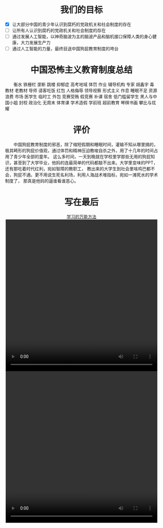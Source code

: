 <html>   
<style>
  .indented {
    text-indent: 2em;  
  }
</style> 
</html> 
<h1 align="center">我们的目标</h1>

- [x] 让大部分中国的青少年认识到腐朽的党政机关和社会制度的存在
- [ ] 让所有人认识到腐朽的党政机关和社会制度的存在
- [ ] 通过发展人工智能，以神奇脑波为主的脑波产品和脑机接口保障人类的身心健康，大力发展生产力
- [ ] 通过人工智能的力量，最终目送中国狗屁教育制度的垮台

<h1 align="center">中国恐怖主义教育制度总结</h1> 
<p class="indented">衡水 铁栅栏 垄断 跳楼 抑郁症 高考地域 体罚 作业 辅导机构 专家 胡鑫宇 毒教材 老教材 导师 请客吃饭 红包 人格侮辱 领导视察 形式主义 作息 睡眠不足 资源浪费 市场 医学生 临时工 外包 竞赛受贿 假竞赛 补课 宿舍 低门槛留学生 黑人与中国小姐 封校 政治化 无周末 体育课 学术造假 学前班 超前教育 琴棋书画 攀比与炫耀</p>

<h1 align="center">评价</h1> 
<p class="indented">中国狗屁教育制度的邪恶，除了缩短假期和睡眠时间，灌输不知从哪里搞的，极其畸形的狗屁价值观，通过体罚和精神压迫教唆自杀之外，用了十几年的时间占用了青少年全部的童年。 
这么多时间，一天到晚就在学校里学那些无用的狗屁知识，甚至到了大学毕业，他妈的连最简单的代码都敲不出来。大学里变味的PPT，还有那吃着时代红利，宛如智障的教职工， 
教出来的大学生到社会里啥鸡巴都不会，狗屁不通。更不用说生死名利场，利用人海战术堆指标，宛如一滩死水的学术制度了， 
那真是他妈的逼谁看谁恶心。</p>
     
<h1 align="center">写在最后</h1> 
<div  align="center">
<a href="https://zlwq.github.io/rule/readme.md">学习的万能方法</a>
</div>
<center>
 <video height="500" width="500" src="https://raw.githubusercontent.com/zlwq/zlwq.github.io/main/hell.mp4" controls="controls">
您的浏览器不支持 video 标签。
</video> 
  <video height="500" width="500" src="https://media.githubusercontent.com/media/zlwq/zlwq.github.io/main/fuck.mp4" controls="controls">
您的浏览器不支持 video 标签。
</video> 
</center> 
